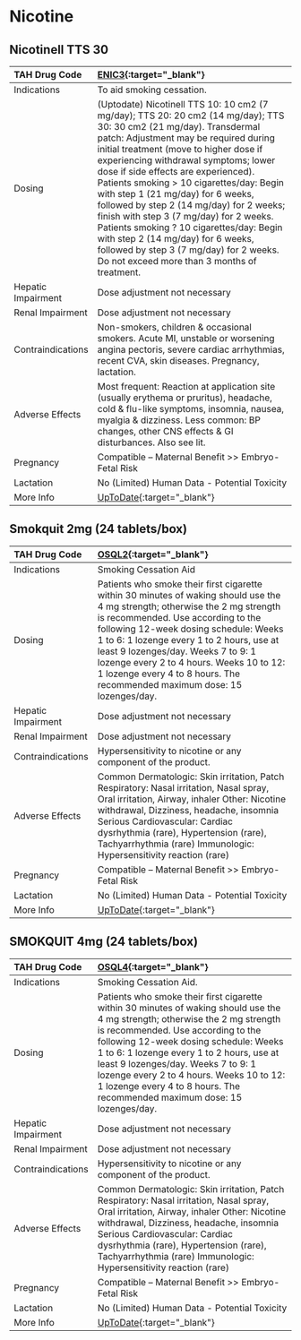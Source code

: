 # Nicotine

## Nicotinell TTS 30

| TAH Drug Code      | [ENIC3](https://www.tahsda.org.tw/drugs/hissearch.php?drug_code=ENIC3){:target="_blank"}                                                                                                                                                                                                                                                                                                                                                                                                                                                                                                                                                  |
|:-------------------|:------------------------------------------------------------------------------------------------------------------------------------------------------------------------------------------------------------------------------------------------------------------------------------------------------------------------------------------------------------------------------------------------------------------------------------------------------------------------------------------------------------------------------------------------------------------------------------------------------------------------------------------|
| Indications        | To aid smoking cessation.                                                                                                                                                                                                                                                                                                                                                                                                                                                                                                                                                                                                                 |
| Dosing             | (Uptodate) Nicotinell TTS 10: 10 cm2 (7 mg/day); TTS 20: 20 cm2 (14 mg/day); TTS 30: 30 cm2 (21 mg/day). Transdermal patch: Adjustment may be required during initial treatment (move to higher dose if experiencing withdrawal symptoms; lower dose if side effects are experienced). Patients smoking > 10 cigarettes/day: Begin with step 1 (21 mg/day) for 6 weeks, followed by step 2 (14 mg/day) for 2 weeks; finish with step 3 (7 mg/day) for 2 weeks. Patients smoking ? 10 cigarettes/day: Begin with step 2 (14 mg/day) for 6 weeks, followed by step 3 (7 mg/day) for 2 weeks. Do not exceed more than 3 months of treatment. |
| Hepatic Impairment | Dose adjustment not necessary                                                                                                                                                                                                                                                                                                                                                                                                                                                                                                                                                                                                             |
| Renal Impairment   | Dose adjustment not necessary                                                                                                                                                                                                                                                                                                                                                                                                                                                                                                                                                                                                             |
| Contraindications  | Non-smokers, children & occasional smokers. Acute MI, unstable or worsening angina pectoris, severe cardiac arrhythmias, recent CVA, skin diseases. Pregnancy, lactation.                                                                                                                                                                                                                                                                                                                                                                                                                                                                 |
| Adverse Effects    | Most frequent: Reaction at application site (usually erythema or pruritus), headache, cold & flu-like symptoms, insomnia, nausea, myalgia & dizziness. Less common: BP changes, other CNS effects & GI disturbances. Also see lit.                                                                                                                                                                                                                                                                                                                                                                                                        |
| Pregnancy          | Compatible – Maternal Benefit >> Embryo-Fetal Risk                                                                                                                                                                                                                                                                                                                                                                                                                                                                                                                                                                                        |
| Lactation          | No (Limited) Human Data - Potential Toxicity                                                                                                                                                                                                                                                                                                                                                                                                                                                                                                                                                                                              |
| More Info          | [UpToDate](https://www.uptodate.com/contents/nicotine-drug-information){:target="_blank"}                                                                                                                                                                                                                                                                                                                                                                                                                                                                                                                                                 |

## Smokquit 2mg (24 tablets/box)

| TAH Drug Code      | [OSQL2](https://www.tahsda.org.tw/drugs/hissearch.php?drug_code=OSQL2){:target="_blank"}                                                                                                                                                                                                                                                                                                                                 |
|:-------------------|:-------------------------------------------------------------------------------------------------------------------------------------------------------------------------------------------------------------------------------------------------------------------------------------------------------------------------------------------------------------------------------------------------------------------------|
| Indications        | Smoking Cessation Aid                                                                                                                                                                                                                                                                                                                                                                                                    |
| Dosing             | Patients who smoke their first cigarette within 30 minutes of waking should use the 4 mg strength; otherwise the 2 mg strength is recommended. Use according to the following 12-week dosing schedule: Weeks 1 to 6: 1 lozenge every 1 to 2 hours, use at least 9 lozenges/day. Weeks 7 to 9: 1 lozenge every 2 to 4 hours. Weeks 10 to 12: 1 lozenge every 4 to 8 hours. The recommended maximum dose: 15 lozenges/day. |
| Hepatic Impairment | Dose adjustment not necessary                                                                                                                                                                                                                                                                                                                                                                                            |
| Renal Impairment   | Dose adjustment not necessary                                                                                                                                                                                                                                                                                                                                                                                            |
| Contraindications  | Hypersensitivity to nicotine or any component of the product.                                                                                                                                                                                                                                                                                                                                                            |
| Adverse Effects    | Common Dermatologic: Skin irritation, Patch Respiratory: Nasal irritation, Nasal spray, Oral irritation, Airway, inhaler Other: Nicotine withdrawal, Dizziness, headache, insomnia Serious Cardiovascular: Cardiac dysrhythmia (rare), Hypertension (rare), Tachyarrhythmia (rare) Immunologic: Hypersensitivity reaction (rare)                                                                                         |
| Pregnancy          | Compatible – Maternal Benefit >> Embryo-Fetal Risk                                                                                                                                                                                                                                                                                                                                                                       |
| Lactation          | No (Limited) Human Data - Potential Toxicity                                                                                                                                                                                                                                                                                                                                                                             |
| More Info          | [UpToDate](https://www.uptodate.com/contents/nicotine-drug-information){:target="_blank"}                                                                                                                                                                                                                                                                                                                                |

## SMOKQUIT 4mg (24 tablets/box)

| TAH Drug Code      | [OSQL4](https://www.tahsda.org.tw/drugs/hissearch.php?drug_code=OSQL4){:target="_blank"}                                                                                                                                                                                                                                                                                                                                 |
|:-------------------|:-------------------------------------------------------------------------------------------------------------------------------------------------------------------------------------------------------------------------------------------------------------------------------------------------------------------------------------------------------------------------------------------------------------------------|
| Indications        | Smoking Cessation Aid.                                                                                                                                                                                                                                                                                                                                                                                                   |
| Dosing             | Patients who smoke their first cigarette within 30 minutes of waking should use the 4 mg strength; otherwise the 2 mg strength is recommended. Use according to the following 12-week dosing schedule: Weeks 1 to 6: 1 lozenge every 1 to 2 hours, use at least 9 lozenges/day. Weeks 7 to 9: 1 lozenge every 2 to 4 hours. Weeks 10 to 12: 1 lozenge every 4 to 8 hours. The recommended maximum dose: 15 lozenges/day. |
| Hepatic Impairment | Dose adjustment not necessary                                                                                                                                                                                                                                                                                                                                                                                            |
| Renal Impairment   | Dose adjustment not necessary                                                                                                                                                                                                                                                                                                                                                                                            |
| Contraindications  | Hypersensitivity to nicotine or any component of the product.                                                                                                                                                                                                                                                                                                                                                            |
| Adverse Effects    | Common Dermatologic: Skin irritation, Patch Respiratory: Nasal irritation, Nasal spray, Oral irritation, Airway, inhaler Other: Nicotine withdrawal, Dizziness, headache, insomnia Serious Cardiovascular: Cardiac dysrhythmia (rare), Hypertension (rare), Tachyarrhythmia (rare) Immunologic: Hypersensitivity reaction (rare)                                                                                         |
| Pregnancy          | Compatible – Maternal Benefit >> Embryo-Fetal Risk                                                                                                                                                                                                                                                                                                                                                                       |
| Lactation          | No (Limited) Human Data - Potential Toxicity                                                                                                                                                                                                                                                                                                                                                                             |
| More Info          | [UpToDate](https://www.uptodate.com/contents/nicotine-drug-information){:target="_blank"}                                                                                                                                                                                                                                                                                                                                |

